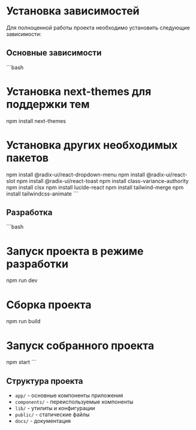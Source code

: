 # Установка зависимостей

Для полноценной работы проекта необходимо установить следующие зависимости:

## Основные зависимости

\`\`\`bash
# Установка next-themes для поддержки тем
npm install next-themes

# Установка других необходимых пакетов
npm install @radix-ui/react-dropdown-menu
npm install @radix-ui/react-slot
npm install @radix-ui/react-toast
npm install class-variance-authority
npm install clsx
npm install lucide-react
npm install tailwind-merge
npm install tailwindcss-animate
\`\`\`

## Разработка

\`\`\`bash
# Запуск проекта в режиме разработки
npm run dev

# Сборка проекта
npm run build

# Запуск собранного проекта
npm start
\`\`\`

## Структура проекта

- `app/` - основные компоненты приложения
- `components/` - переиспользуемые компоненты
- `lib/` - утилиты и конфигурации
- `public/` - статические файлы
- `docs/` - документация

